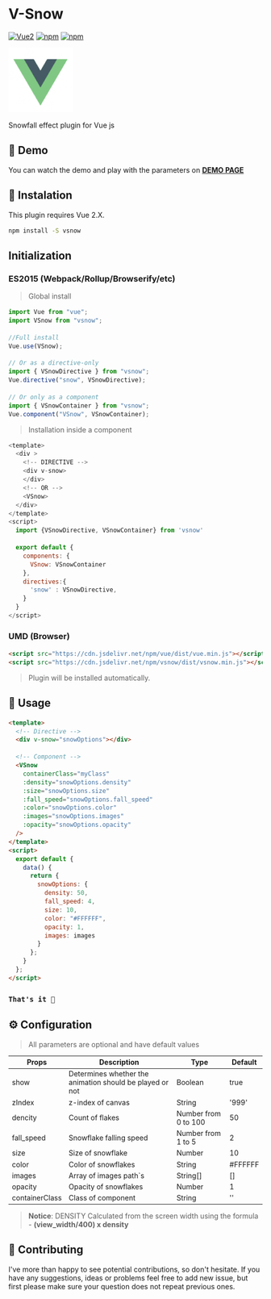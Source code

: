 # V-Snow

[![Vue2](https://img.shields.io/badge/Vue-2.x-brightgreen.svg?style=for-the-badge)](https://vuejs.org/)
[![npm](https://img.shields.io/npm/v/vsnow?style=for-the-badge)](https://www.npmjs.com/package/vsnow)
[![npm](https://img.shields.io/npm/dw/vsnow?style=for-the-badge)](https://www.npmjs.com/package/vsnow)

![alt text](assets/img/vue.png)

Snowfall effect plugin for Vue js

## 👀 Demo

You can watch the demo and play with the parameters on **[DEMO PAGE](http://gamazu.github.io/v-snow)**

## 💾 Instalation

This plugin requires Vue 2.X.

```sh
npm install -S vsnow
```

## Initialization

### ES2015 (Webpack/Rollup/Browserify/etc)

> Global install

```javascript
import Vue from "vue";
import VSnow from "vsnow";

//Full install
Vue.use(VSnow);

// Or as a directive-only
import { VSnowDirective } from "vsnow";
Vue.directive("snow", VSnowDirective);

// Or only as a component
import { VSnowContainer } from "vsnow";
Vue.component("VSnow", VSnowContainer);
```

> Installation inside a component

```javascript
<template>
  <div >
    <!-- DIRECTIVE -->
    <div v-snow>
    </div>
    <!-- OR -->
    <VSnow>
  </div>
</template>
<script>
  import {VSnowDirective, VSnowContainer} from 'vsnow'

  export default {
    components: {
      VSnow: VSnowContainer
    },
    directives:{
      'snow' : VSnowDirective,
    }
  }
</script>
```

### UMD (Browser)

```html
<script src="https://cdn.jsdelivr.net/npm/vue/dist/vue.min.js"></script>
<script src="https://cdn.jsdelivr.net/npm/vsnow/dist/vsnow.min.js"></script>
```

> Plugin will be installed automatically.

## 🚀 Usage

```html
<template>
  <!-- Directive -->
  <div v-snow="snowOptions"></div>

  <!-- Component -->
  <VSnow
    containerClass="myClass"
    :density="snowOptions.density"
    :size="snowOptions.size"
    :fall_speed="snowOptions.fall_speed"
    :color="snowOptions.color"
    :images="snowOptions.images"
    :opacity="snowOptions.opacity"
  />
</template>
<script>
  export default {
    data() {
      return {
        snowOptions: {
          density: 50,
          fall_speed: 4,
          size: 10,
          color: "#FFFFFF",
          opacity: 1,
          images: images
        }
      };
    }
  };
</script>
```

### `That's it 🤩`

## ⚙️ Configuration

> All parameters are optional and have default values

| Props          | Description                                              | Type                 | Default |
| -------------- | -------------------------------------------------------- | -------------------- | ------- |
| show           | Determines whether the animation should be played or not | Boolean              | true    |
| zIndex         | z-index of canvas                                        | String               | '999'   |
| dencity        | Count of flakes                                          | Number from 0 to 100 | 50      |
| fall_speed     | Snowflake falling speed                                  | Number from 1 to 5   | 2       |
| size           | Size of snowflake                                        | Number               | 10      |
| color          | Color of snowflakes                                      | String               | #FFFFFF |
| images         | Array of images path`s | String[] | []                   |
| opacity        | Opacity of snowflakes                                    | Number               | 1       |
| containerClass | Class of component                                       | String               | ''      |

> **Notice**: DENSITY Calculated from the screen width using the formula - **(view_width/400) x density**

## 👏 Contributing

I've more than happy to see potential contributions, so don't hesitate. If you have any suggestions, ideas or problems feel free to add new issue, but first please make sure your question does not repeat previous ones.

